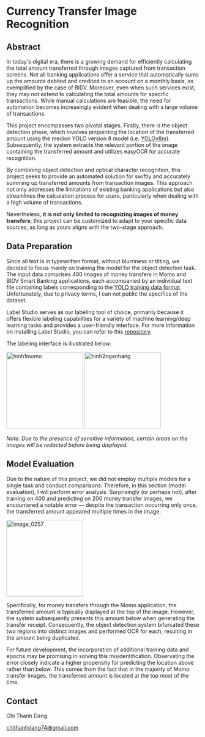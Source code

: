 # Currency Transfer Image Recognition

## Abstract
In today's digital era, there is a growing demand for efficiently calculating the total amount transferred through images captured from transaction screens. Not all banking applications offer a service that automatically sums up the amounts debited and credited to an account on a monthly basis, as exemplified by the case of BIDV. Moreover, even when such services exist, they may not extend to calculating the total amounts for specific transactions. While manual calculations are feasible, the need for automation becomes increasingly evident when dealing with a large volume of transactions.

This project encompasses two pivotal stages. Firstly, there is the object detection phase, which involves pinpointing the location of the transferred amount using the medion YOLO version 8 model (i.e. [YOLOv8m](https://github.com/ultralytics/ultralytics?tab=readme-ov-file)). Subsequently, the system extracts the relevant portion of the image containing the transferred amount and utilizes easyOCR for accurate recognition.

By combining object detection and optical character recognition, this project seeks to provide an automated solution for swiftly and accurately summing up transferred amounts from transaction images. This approach not only addresses the limitations of existing banking applications but also streamlines the calculation process for users, particularly when dealing with a high volume of transactions.

Nevertheless, **it is not only limited to recognizing images of money transfers**; this project can be customized to adapt to your specific data sources, as long as yours aligns with the two-stage approach.

## Data Preparation
Since all text is in typewritten format, without blurriness or tilting, we decided to focus mainly on training the model for the object detection task. The input data comprises 400 images of money transfers in Momo and BIDV Smart Banking applications, each accompanied by an individual text file containing labels corresponding to the [YOLO training data format](https://docs.cogniflow.ai/en/article/how-to-create-a-dataset-for-object-detection-using-the-yolo-labeling-format-1tahk19/). Unfortunately, due to privacy terms, I can not public the specifics of the dataset.

Label Studio serves as our labeling tool of choice, primarily because it offers flexible labeling capabilities for a variety of machine learning/deep learning tasks and provides a user-friendly interface. For more information on installing Label Studio, you can refer to this [repository](https://github.com/HumanSignal/label-studio?tab=readme-ov-file#try-out-label-studio).

The labeling interface is illustrated below:

<img width="200" alt="hinh1momo" src="https://github.com/motcapbovit/Currency-Transfer-Image-Recognition/assets/72774923/aca2fd65-c7a9-43e8-bcbb-8fd0b53b6474">   <img width="200" alt="hinh2nganhang" src="https://github.com/motcapbovit/Currency-Transfer-Image-Recognition/assets/72774923/60f2cec8-5d5c-42ff-aae1-864732d2da54">

_Note: Due to the presence of sensitive information, certain areas on the images will be redacted before being displayed._

## Model Evaluation

Due to the nature of this project, we did not employ multiple models for a single task and conduct comparisons. Therefore, in this section (model evaluation), I will perform error analysis. Surprisingly (or perhaps not), after training on 400 and predicting on 200 money transfer images, we encountered a notable error — despite the transaction occurring only once, the transferred amount appeared multiple times in the image.

<img width="200" alt="image_0257" src="https://github.com/motcapbovit/Currency-Transfer-Image-Recognition/assets/72774923/0dfe9490-caff-4c1e-ab52-51a16a6dfbeb">

Specifically, for money transfers through the Momo application, the transferred amount is typically displayed at the top of the image. However, the system subsequently presents this amount below when generating the transfer receipt. Consequently, the object detection system bifurcated these two regions into distinct images and performed OCR for each, resulting in the amount being duplicated.

For future development, the incorporation of additional training data and epochs may be promising in solving this misidentification. Observating the error closely indicate a higher propensity for predicting the location above rather than below. This comes from the fact that in the majority of Momo transfer images, the transferred amount is located at the top most of the time.

## Contact
Chi Thanh Dang

chithanhdang74@gmail.com
